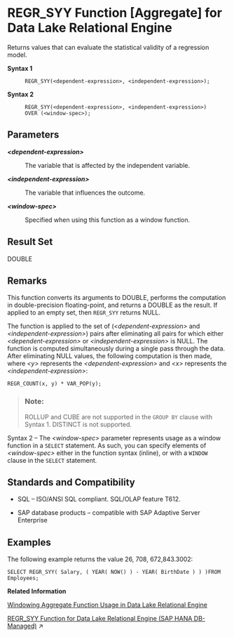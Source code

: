 <!-- loioa57806cb84f21015933dc43a04d2cc9f -->

# REGR\_SYY Function \[Aggregate\] for Data Lake Relational Engine

Returns values that can evaluate the statistical validity of a regression model.




<dl>
<dt><b>

Syntax 1

</b></dt>
<dd>

```
REGR_SYY(<dependent-expression>, <independent-expression>);
```



</dd><dt><b>

Syntax 2

</b></dt>
<dd>

```
REGR_SYY(<dependent-expression>, <independent-expression>)
OVER (<window-spec>);
```



</dd>
</dl>



<a name="loioa57806cb84f21015933dc43a04d2cc9f__REGR_SYY_parm1"/>

## Parameters


<dl>
<dt><b>

*<dependent-expression\>*

</b></dt>
<dd>

The variable that is affected by the independent variable.



</dd><dt><b>

*<independent-expression\>*

</b></dt>
<dd>

The variable that influences the outcome.



</dd><dt><b>

*<window-spec\>*

</b></dt>
<dd>

Specified when using this function as a window function.



</dd>
</dl>



<a name="loioa57806cb84f21015933dc43a04d2cc9f__REGR_SYY_returns1"/>

## Result Set

DOUBLE



<a name="loioa57806cb84f21015933dc43a04d2cc9f__REGR_SYY_remarks1"/>

## Remarks

This function converts its arguments to DOUBLE, performs the computation in double-precision floating-point, and returns a DOUBLE as the result. If applied to an empty set, then `REGR_SYY` returns NULL.

The function is applied to the set of \(*<dependent-expression\>* and *<independent-expression\>*\) pairs after eliminating all pairs for which either *<dependent-expression\>* or *<independent-expression\>* is NULL. The function is computed simultaneously during a single pass through the data. After eliminating NULL values, the following computation is then made, where *<y\>* represents the *<dependent-expression\>* and *<x\>* represents the *<independent-expression\>*:

```
REGR_COUNT(x, y) * VAR_POP(y);
```

> ### Note:  
> ROLLUP and CUBE are not supported in the `GROUP BY` clause with Syntax 1. DISTINCT is not supported.

Syntax 2 – The *<window-spec\>* parameter represents usage as a window function in a `SELECT` statement. As such, you can specify elements of *<window-spec\>* either in the function syntax \(inline\), or with a `WINDOW` clause in the `SELECT` statement.



<a name="loioa57806cb84f21015933dc43a04d2cc9f__REGR_SYY_standards1"/>

## Standards and Compatibility

-   SQL – ISO/ANSI SQL compliant. SQL/OLAP feature T612.

-   SAP database products – compatible with SAP Adaptive Server Enterprise



<a name="loioa57806cb84f21015933dc43a04d2cc9f__REGR_SYY_example1"/>

## Examples

The following example returns the value 26, 708, 672,843.3002:

```
SELECT REGR_SYY( Salary, ( YEAR( NOW() ) - YEAR( BirthDate ) ) )FROM Employees;
```

**Related Information**  


[Windowing Aggregate Function Usage in Data Lake Relational Engine](windowing-aggregate-function-usage-in-data-lake-relational-engine-a527f35.md "A major feature of the ISO/ANSI SQL extensions for OLAP is a construct called a window.")

[REGR_SYY Function for Data Lake Relational Engine (SAP HANA DB-Managed)](https://help.sap.com/viewer/a898e08b84f21015969fa437e89860c8/2024_3_QRC/en-US/e582164fac45433190299553edc9fb6c.html "Returns values that can evaluate the statistical validity of a regression model.") :arrow_upper_right:

